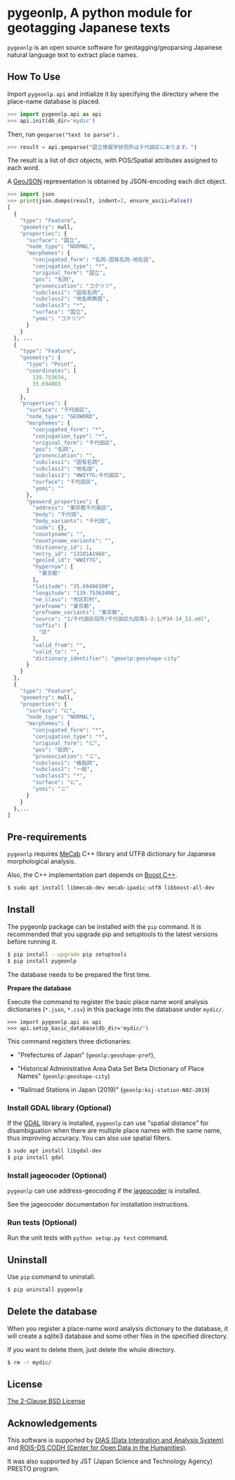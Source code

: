 # pygeonlp, A python module for geotagging Japanese texts

`pygeonlp` is an open source software for geotagging/geoparsing 
Japanese natural language text to extract place names.

## How To Use

Import `pygeonlp.api` and initialize it by specifying the directory
where the place-name database is placed.

```python
>>> import pygeonlp.api as api
>>> api.init(db_dir='mydic')
```

Then, run `geoparse("text to parse")` .

```python
>>> result = api.geoparse("国立情報学研究所は千代田区にあります。")
```

The result is a list of dict objects, with POS/Spatial attributes
assigned to each word.

A [GeoJSON](https://tools.ietf.org/html/rfc7946#section-3.2)
representation is obtained by JSON-encoding each dict object.

```python
>>> import json
>>> print(json.dumps(result, indent=2, ensure_ascii=False))
[
  {
    "type": "Feature",
    "geometry": null,
    "properties": {
      "surface": "国立",
      "node_type": "NORMAL",
      "morphemes": {
        "conjugated_form": "名詞-固有名詞-地名語",
        "conjugation_type": "*",
        "original_form": "国立",
        "pos": "名詞",
        "prononciation": "コクリツ",
        "subclass1": "固有名詞",
        "subclass2": "地名修飾語",
        "subclass3": "*",
        "surface": "国立",
        "yomi": "コクリツ"
      }
    }
  }, ... 
  {
    "type": "Feature",
    "geometry": {
      "type": "Point",
      "coordinates": [
        139.753634,
        35.694003
      ]
    },
    "properties": {
      "surface": "千代田区",
      "node_type": "GEOWORD",
      "morphemes": {
        "conjugated_form": "*",
        "conjugation_type": "*",
        "original_form": "千代田区",
        "pos": "名詞",
        "prononciation": "",
        "subclass1": "固有名詞",
        "subclass2": "地名語",
        "subclass3": "WWIY7G:千代田区",
        "surface": "千代田区",
        "yomi": ""
      },
      "geoword_properties": {
        "address": "東京都千代田区",
        "body": "千代田",
        "body_variants": "千代田",
        "code": {},
        "countyname": "",
        "countyname_variants": "",
        "dictionary_id": 1,
        "entry_id": "13101A1968",
        "geolod_id": "WWIY7G",
        "hypernym": [
          "東京都"
        ],
        "latitude": "35.69400300",
        "longitude": "139.75363400",
        "ne_class": "市区町村",
        "prefname": "東京都",
        "prefname_variants": "東京都",
        "source": "1/千代田区役所/千代田区九段南1-2-1/P34-14_13.xml",
        "suffix": [
          "区"
        ],
        "valid_from": "",
        "valid_to": "",
        "dictionary_identifier": "geonlp:geoshape-city"
      }
    }
  },
  {
    "type": "Feature",
    "geometry": null,
    "properties": {
      "surface": "に",
      "node_type": "NORMAL",
      "morphemes": {
        "conjugated_form": "*",
        "conjugation_type": "*",
        "original_form": "に",
        "pos": "助詞",
        "prononciation": "ニ",
        "subclass1": "格助詞",
        "subclass2": "一般",
        "subclass3": "*",
        "surface": "に",
        "yomi": "ニ"
      }
    }
  },...
]
```

## Pre-requirements

`pygeonlp` requires [MeCab](https://taku910.github.io/mecab/) C++ library and UTF8 dictionary for Japanese morphological analysis.

Also, the C++ implementation part depends on [Boost C++](https://www.boost.org/).

```sh
$ sudo apt install libmecab-dev mecab-ipadic-utf8 libboost-all-dev
```

## Install

The pygeonlp package can be installed with the `pip` command.
It is recommended that you upgrade pip and setuptools to
the latest versions before running it.

```sh
$ pip install --upgrade pip setuptools
$ pip install pygeonlp
```

The database needs to be prepared the first time.

**Prepare the database**

Execute the command to register the basic place name word analysis dictionaries
(`*.json`, `*.csv`) in this package into the database under `mydic/`.

```
>>> import pygeonlp.api as api
>>> api.setup_basic_database(db_dir='mydic/')
```

This command registers three dictionaries:

- "Prefectures of Japan" (`geonlp:geoshape-pref`),

- "Historical Administrative Area Data Set Beta Dictionary of Place Names" (`geonlp:geoshape-city`)

- "Railroad Stations in Japan (2019)" (`geonlp:ksj-station-N02-2019`)


### Install GDAL library (Optional)

If the [GDAL](https://pypi.org/project/GDAL/) library is installed,
`pygeonlp` can use "spatial distance" for disambiguation
when there are multiple place names with the same name, thus improving accuracy.
You can also use spatial filters.

```sh
$ sudo apt install libgdal-dev
$ pip install gdal
```

### Install jageocoder (Optional)

`pygeonlp` can use address-geocoding if
the [jageocoder](https://pypi.org/project/jageocoder/) is installed.

See the jageocoder documentation for installation instructions.

### Run tests (Optional)

Run the unit tests with `python setup.py test` command.


## Uninstall

Use `pip` command to uninstall.

```sh
$ pip uninstall pygeonlp
```

## Delete the database

When you register a place-name word analysis dictionary to the database,
it will create a sqlite3 database and some other files in the specified directory.

If you want to delete them, just delete the whole directory.

```sh
$ rm -r mydic/
```

## License

[The 2-Clause BSD License](https://licenses.opensource.jp/BSD-2-Clause/BSD-2-Clause.html)

## Acknowledgements

This software is supported by [DIAS (Data Integration and Analysis System)](https://dias.ex.nii.ac.jp/) and
[ROIS-DS CODH (Center for Open Data in the Humanities)](http://codh.rois.ac.jp/).

It was also supported by JST (Japan Science and Technology Agency) PRESTO program.
